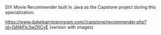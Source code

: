 DIY Movie Recommender built in Java as the Capstone project during this specialization:

https://www.dukelearntoprogram.com//capstone/recommender.php?id=GANjFIc3wZKCyE (version with images)
